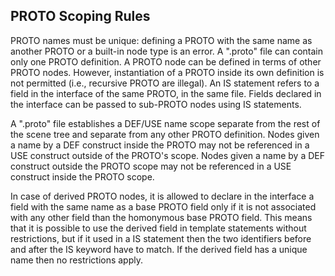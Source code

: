 ## PROTO Scoping Rules

PROTO names must be unique: defining a PROTO with the same name as another PROTO
or a built-in node type is an error. A ".proto" file can contain only one PROTO
definition. A PROTO node can be defined in terms of other PROTO nodes. However,
instantiation of a PROTO inside its own definition is not permitted (i.e.,
recursive PROTO are illegal). An IS statement refers to a field in the interface
of the same PROTO, in the same file. Fields declared in the interface can be
passed to sub-PROTO nodes using IS statements.

A ".proto" file establishes a DEF/USE name scope separate from the rest of the
scene tree and separate from any other PROTO definition. Nodes given a name by a
DEF construct inside the PROTO may not be referenced in a USE construct outside
of the PROTO's scope. Nodes given a name by a DEF construct outside the PROTO
scope may not be referenced in a USE construct inside the PROTO scope.

In case of derived PROTO nodes, it is allowed to declare in the interface a
field with the same name as a base PROTO field only if it is not associated with
any other field than the homonymous base PROTO field. This means that it is
possible to use the derived field in template statements without restrictions,
but if it used in a IS statement then the two identifiers before and after the
IS keyword have to match. If the derived field has a unique name then no
restrictions apply.
